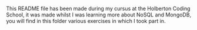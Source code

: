 This README file has been made during my cursus at the Holberton Coding School,
it was made whilst I was learning more about NoSQL and MongoDB, you will find in this folder various
exercises in which I took part in.
